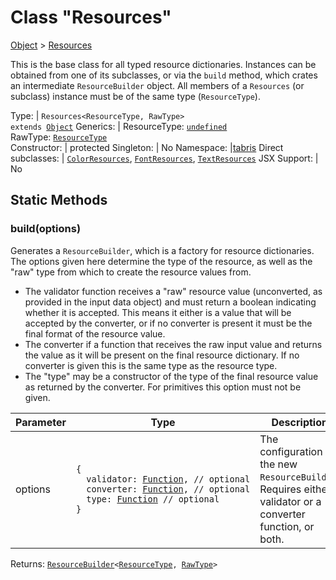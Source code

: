 ---
---
# Class "Resources"

<a href="https://developer.mozilla.org/en-US/docs/Web/JavaScript/Reference/Global_Objects/Object" title="View &quot;Object&quot; on MDN">Object</a> > <a href="#" >Resources</a>

This is the base class for all typed resource dictionaries. Instances can be obtained from one of its subclasses, or via the `build` method, which crates an intermediate `ResourceBuilder` object.  All members of a `Resources` (or subclass) instance must be of the same type (`ResourceType`).


Type: | <code style="white-space: nowrap">Resources&lt;ResourceType, RawType&gt;<br/>extends <a href="https://developer.mozilla.org/en-US/docs/Web/JavaScript/Reference/Global_Objects/Object" title="View &quot;Object&quot; on MDN">Object</a></code>
Generics: | <span id="generics">ResourceType: <code style="white-space: nowrap"><a href="https://developer.mozilla.org/en-US/docs/Web/JavaScript/Data_structures#undefined_type" title="View &quot;undefined&quot; on MDN">undefined</a></code><br/>RawType: <code style="white-space: nowrap"><a href="#generics" title="Generic Parameter&quot;ResourceType&quot;">ResourceType</a></code><br/></span>
Constructor: | protected
Singleton: | No
Namespace: |<a href="../modules.html#startup" >tabris</a>
Direct subclasses: | <code style="white-space: nowrap"><a href="ColorResources.html" title="ColorResources Class Reference">ColorResources</a></code>, <code style="white-space: nowrap"><a href="FontResources.html" title="FontResources Class Reference">FontResources</a></code>, <code style="white-space: nowrap"><a href="TextResources.html" title="TextResources Class Reference">TextResources</a></code>
JSX Support: | No


## Static Methods

### build(options)



Generates a `ResourceBuilder`, which is a factory for resource dictionaries. The options given here determine the type of the resource, as well as the "raw" type from which to create the resource values from.

* The validator function receives a "raw" resource value (unconverted, as provided in the input data object) and must return a boolean indicating whether it is accepted. This means it either is a value that will be accepted by the converter, or if no converter is present it must be the final format of the resource value.
* The converter if a function that receives the raw input value and returns the value as it will be present on the final resource dictionary. If no converter is given this is the same type as the resource type.
* The "type" may be a constructor of the type of the final resource value as returned by the converter. For primitives this option must not be given.


Parameter|Type|Description
-|-|-
options | <code style="white-space: nowrap">{<br/>&nbsp;&nbsp;validator: <a href="https://developer.mozilla.org/en-US/docs/Web/JavaScript/Reference/Global_Objects/Function" title="View &quot;Function&quot; on MDN">Function</a>, // optional<br/>&nbsp;&nbsp;converter: <a href="https://developer.mozilla.org/en-US/docs/Web/JavaScript/Reference/Global_Objects/Function" title="View &quot;Function&quot; on MDN">Function</a>, // optional<br/>&nbsp;&nbsp;type: <a href="https://developer.mozilla.org/en-US/docs/Web/JavaScript/Reference/Global_Objects/Function" title="View &quot;Function&quot; on MDN">Function</a> // optional<br/>}</code> | The configuration of the new `ResourceBuilder`. Requires either a validator or a converter function, or both.


Returns: <code style="white-space: nowrap"><a href="ResourceBuilder.html" title="ResourceBuilder Class Reference">ResourceBuilder</a>&lt;<a href="#generics" title="Generic Parameter&quot;ResourceType&quot;">ResourceType</a>, <a href="#generics" title="Generic Parameter&quot;RawType&quot;">RawType</a>&gt;</code>


